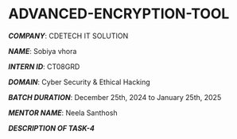 # ADVANCED-ENCRYPTION-TOOL
***COMPANY***: CDETECH IT SOLUTION

***NAME***: Sobiya vhora

***INTERN ID***: CT08GRD

***DOMAIN***: Cyber Security & Ethical Hacking

***BATCH DURATION***: December 25th, 2024 to January 25th, 2025

***MENTOR NAME***: Neela Santhosh

***DESCRIPTION OF TASK-4***
